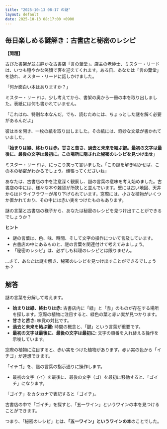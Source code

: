 ```yaml
---
title: "2025-10-13 08:17 の謎"
layout: default
date: 2025-10-13 08:17:00 +0900
---
```

## 毎日楽しめる謎解き：古書店と秘密のレシピ

**【問題】**

古びた書架が並ぶ静かな古書店「言の葉堂」。店主の老紳士、ミスター・リードは、いつも穏やかな笑顔で客を迎えてくれます。ある日、あなたは「言の葉堂」を訪れ、ミスター・リードに話しかけました。

「何か面白い本はありますか？」

ミスター・リードは、少し考えてから、書架の奥から一冊の本を取り出しました。表紙には何も書かれていません。

「これはね、特別な本なんだ。でも、読むためには、ちょっとした謎を解く必要があるんだよ」

彼は本を開き、一枚の紙を取り出しました。その紙には、奇妙な文章が書かれていました。

「**始まりは緑、終わりは赤。甘さと苦さ、過去と未来を結ぶ鍵。最初の文字は最後に、最後の文字は最初に。この場所に隠された秘密のレシピを見つけ出せ**」

ミスター・リードは、にっこり笑って言いました。「この謎を解き明かせば、この本の秘密がわかるでしょう。頑張ってくださいね」

あなたは、古書店の中を注意深く観察し、謎の言葉の意味を考え始めました。古書店の中には、様々な本や雑貨が所狭しと並んでいます。壁には古い地図、天井からはドライフラワーが吊り下げられています。窓際には、小さな植物がいくつか置かれており、その中には赤い実をつけたものもあります。

謎の言葉と古書店の様子から、あなたは秘密のレシピを見つけ出すことができるでしょうか？

**ヒント**

*   謎の言葉は、色、味、時間、そして文字の操作について言及しています。
*   古書店の中にあるものと、謎の言葉を関連付けて考えてみましょう。
*   「秘密のレシピ」は、必ずしも料理のレシピとは限りません。

…さて、あなたは謎を解き、秘密のレシピを見つけ出すことができるでしょうか？

## 解答

謎の言葉を分解して考えます。

*   **始まりは緑、終わりは赤:** 古書店内に「緑」と「赤」のものが存在する場所を探します。窓際の植物に注目すると、緑色の葉と赤い実が見つかります。
*   **甘さと苦さ:** 味覚の対比です。
*   **過去と未来を結ぶ鍵:** 時間の概念と、「鍵」という言葉が重要です。
*   **最初の文字は最後に、最後の文字は最初に:** 文字の順番を入れ替える操作を示唆しています。

窓際の植物に注目すると、赤い実をつけた植物があります。赤い実の色から「イチゴ」が連想できます。

「イチゴ」を、謎の言葉の指示通りに操作します。

*   最初の文字（イ）を最後に、最後の文字（ゴ）を最初に移動すると、「ゴイチ」になります。

「ゴイチ」をカタカナで表記すると「ゴイチ」。

古書店の中で「ゴイチ」を探すと、「五一ワイン」というワインの本を見つけることができます。

つまり、「秘密のレシピ」とは、**「五一ワイン」というワインの本**のことでした。
